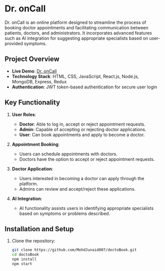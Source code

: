 # Dr. onCall

Dr. onCall is an online platform designed to streamline the process of booking doctor appointments and facilitating communication between patients, doctors, and administrators. It incorporates advanced features such as AI integration for suggesting appropriate specialists based on user-provided symptoms.

## Project Overview

- **Live Demo**: [Dr. onCall](https://droncall007.onrender.com/)
- **Technology Stack**: HTML, CSS, JavaScript, React.js, Node.js, MongoDB, Express, Redux
- **Authentication**: JWT token-based authentication for secure user login

## Key Functionality

1. **User Roles**:
   - **Doctor**: Able to log in, accept or reject appointment requests.
   - **Admin**: Capable of accepting or rejecting doctor applications.
   - **User**: Can book appointments and apply to become a doctor.
   
2. **Appointment Booking**:
   - Users can schedule appointments with doctors.
   - Doctors have the option to accept or reject appointment requests.

3. **Doctor Application**:
   - Users interested in becoming a doctor can apply through the platform.
   - Admins can review and accept/reject these applications.

4. **AI Integration**:
   - AI functionality assists users in identifying appropriate specialists based on symptoms or problems described.

## Installation and Setup

1. Clone the repository:

   ```bash
   git clone https://github.com/MohdJunaid007/doctoBook.git
   cd doctoBook
   npm install
   npm start


